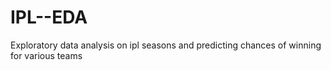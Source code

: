 # IPL--EDA
Exploratory data analysis on ipl seasons and predicting chances of winning for various teams
